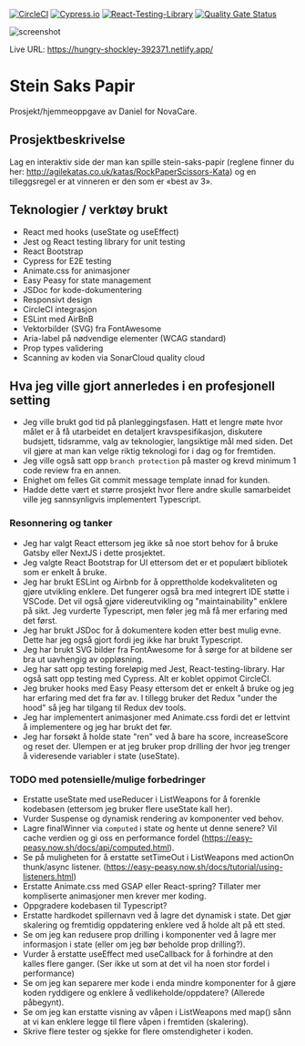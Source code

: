 [![CircleCI](https://circleci.com/gh/w3bdesign/stein-saks-papir.svg?style=svg)](https://circleci.com/gh/w3bdesign/stein-saks-papir)
[![Cypress.io](https://img.shields.io/badge/tested%20with-Cypress-04C38E.svg)](https://www.cypress.io/)
[![React-Testing-Library](https://img.shields.io/badge/unit%20testing-React--Testing--Library-purple)](https://testing-library.com/)
[![Quality Gate Status](https://sonarcloud.io/api/project_badges/measure?project=w3bdesign_stein-saks-papir&metric=alert_status)](https://sonarcloud.io/dashboard?id=w3bdesign_stein-saks-papir)

<img src="https://github.com/w3bdesign/stein-saks-papir/blob/master/screenshot/screenshot.jpg" alt="screenshot">

Live URL: <a href="https://hungry-shockley-392371.netlify.app/">https://hungry-shockley-392371.netlify.app/</a>

# Stein Saks Papir

Prosjekt/hjemmeoppgave av Daniel for NovaCare.

## Prosjektbeskrivelse

Lag en interaktiv side der man kan spille stein-saks-papir (reglene finner du her: http://agilekatas.co.uk/katas/RockPaperScissors-Kata) og en tilleggsregel er at vinneren er den som er «best av 3».

## Teknologier / verktøy brukt

- React med hooks (useState og useEffect)
- Jest og React testing library for unit testing
- React Bootstrap
- Cypress for E2E testing
- Animate.css for animasjoner
- Easy Peasy for state management
- JSDoc for kode-dokumentering
- Responsivt design
- CircleCI integrasjon
- ESLint med AirBnB
- Vektorbilder (SVG) fra FontAwesome
- Aria-label på nødvendige elementer (WCAG standard)
- Prop types validering
- Scanning av koden via SonarCloud quality cloud

## Hva jeg ville gjort annerledes i en profesjonell setting 

- Jeg ville brukt god tid på planleggingsfasen. Hatt et lengre møte hvor målet er å få utarbeidet en detaljert kravspesifikasjon, diskutere budsjett, tidsramme, valg av teknologier, langsiktige mål med siden. Det vil gjøre at man kan velge riktig teknologi for i dag og for fremtiden.
- Jeg ville også satt opp `branch protection` på master og krevd minimum 1 code review fra en annen.
- Enighet om felles Git commit message template innad for kunden.
- Hadde dette vært et større prosjekt hvor flere andre skulle samarbeidet ville jeg sannsynligvis implementert Typescript.

### Resonnering og tanker

- Jeg har valgt React ettersom jeg ikke så noe stort behov for å bruke Gatsby eller NextJS i dette prosjektet.
- Jeg valgte React Bootstrap for UI ettersom det er et populært bibliotek som er enkelt å bruke.
- Jeg har brukt ESLint og Airbnb for å opprettholde kodekvaliteten og gjøre utvikling enklere. Det fungerer også bra med integrert IDE støtte i VSCode. Det vil også gjøre videreutvikling og "maintainability" enklere på sikt. Jeg vurderte Typescript, men føler jeg må få mer erfaring med det først.
- Jeg har brukt JSDoc for å dokumentere koden etter best mulig evne. Dette har jeg også gjort fordi jeg ikke har brukt Typescript.
- Jeg har brukt SVG bilder fra FontAwesome for å sørge for at bildene ser bra ut uavhengig av oppløsning. 
- Jeg har satt opp testing foreløpig med Jest, React-testing-library. Har også satt opp testing med Cypress. Alt er koblet oppimot CircleCI.
- Jeg bruker hooks med Easy Peasy ettersom det er enkelt å bruke og jeg har erfaring med det fra før av. I tillegg bruker det Redux "under the hood" så jeg har tilgang til Redux dev tools.
- Jeg har implementert animasjoner med Animate.css fordi det er lettvint å implementere og jeg har brukt det før.
- Jeg har forsøkt å holde state "ren" ved å bare ha score, increaseScore og reset der. Ulempen er at jeg bruker prop drilling der hvor jeg trenger å videresende variabler i state (useState).

### TODO med potensielle/mulige forbedringer

- Erstatte useState med useReducer i ListWeapons for å forenkle kodebasen (ettersom jeg bruker flere useState kall her).
- Vurder Suspense og dynamisk rendering av komponenter ved behov.
- Lagre finalWinner via `computed` i state og hente ut denne senere? Vil cache verdien og gi oss en performance fordel (https://easy-peasy.now.sh/docs/api/computed.html).
- Se på muligheten for å erstatte setTimeOut i ListWeapons med actionOn thunk/async listener. (https://easy-peasy.now.sh/docs/tutorial/using-listeners.html)
- Erstatte Animate.css med GSAP eller React-spring? Tillater mer kompliserte animasjoner men krever mer koding.
- Oppgradere kodebasen til Typescript?
- Erstatte hardkodet spillernavn ved å lagre det dynamisk i state. Det gjør skalering og fremtidig oppdatering enklere ved å holde alt på ett sted.
- Se om jeg kan redusere prop drilling i komponenter ved å lagre mer informasjon i state (eller om jeg bør beholde prop drilling?).
- Vurder å erstatte useEffect med useCallback for å forhindre at den kalles flere ganger. (Ser ikke ut som at det vil ha noen stor fordel i performance)
- Se om jeg kan separere mer kode i enda mindre komponenter for å gjøre koden ryddigere og enklere å vedlikeholde/oppdatere? (Allerede påbegynt).
- Se om jeg kan erstatte visning av våpen i ListWeapons med map() sånn at vi kan enklere legge til flere våpen i fremtiden (skalering).
- Skrive flere tester og sjekke for flere omstendigheter i koden. 